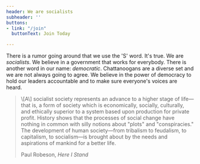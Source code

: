 ```yaml
---
header: We are socialists
subheader: ''
buttons:
- link: "/join"
  buttonText: Join Today

---
```

There is a rumor going around that we use the 'S' word. It's true. We are _socialists_. We believe in a government that works for everybody. There is another word in our name: _democratic_. Chattanoogans are a diverse set and we are not always going to agree. We believe in the power of democracy to hold our leaders accountable and to make sure everyone's voices are heard.

<blockquote>
<p>
\[A\] socialist society represents an advance to a higher stage of life—that is, a form of society which is economically, socially, culturally, and ethically superior to a system based upon production for private profit. History shows that the processes of social change have nothing in common with silly notions about "plots" and "conspiracies." The development of human society—from tribalism to feudalism, to capitalism, to socialism—is brought about by the needs and aspirations of mankind for a better life.
</p>
<footer>Paul Robeson, <cite>Here I Stand</cite></footer>
</blockquote>